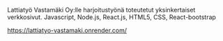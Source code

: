 Lattiatyö Vastamäki Oy:lle harjoitustyönä toteutetut yksinkertaiset verkkosivut.
Javascript, Node.js, React.js, HTML5, CSS, React-bootstrap

https://lattiatyo-vastamaki.onrender.com/
